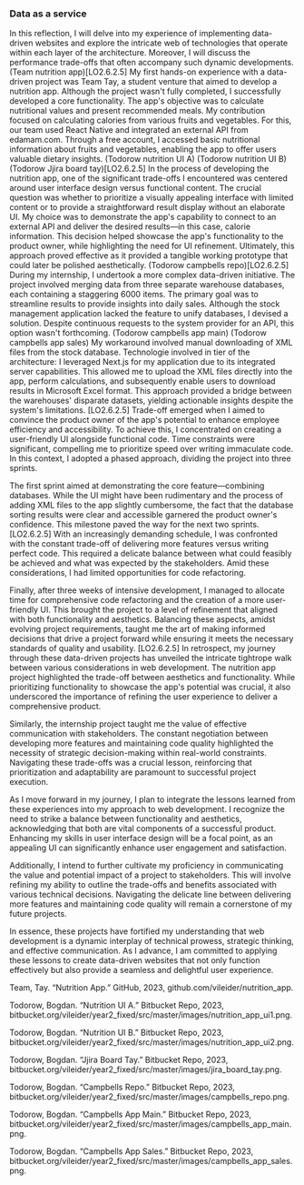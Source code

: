 
### Data as a service

In this reflection, I will delve into my experience of implementing data-driven websites and explore the intricate web of technologies that operate within each layer of the architecture. Moreover, I will discuss the performance trade-offs that often accompany such dynamic developments.
(Team nutrition app)[LO2.6.2.5]
My first hands-on experience with a data-driven project was Team Tay, a student venture that aimed to develop a nutrition app. Although the project wasn't fully completed, I successfully developed a core functionality. The app's objective was to calculate nutritional values and present recommended meals. My contribution focused on calculating calories from various fruits and vegetables. For this, our team used React Native and integrated an external API from edamam.com. Through a free account, I accessed basic nutritional information about fruits and vegetables, enabling the app to offer users valuable dietary insights.
(Todorow nutrition UI A)
(Todorow nutrition UI B)
(Todorow Jjira board tay)[LO2.6.2.5]
In the process of developing the nutrition app, one of the significant trade-offs I encountered was centered around user interface design versus functional content. The crucial question was whether to prioritize a visually appealing interface with limited content or to provide a straightforward result display without an elaborate UI. My choice was to demonstrate the app's capability to connect to an external API and deliver the desired results—in this case, calorie information. This decision helped showcase the app's functionality to the product owner, while highlighting the need for UI refinement. Ultimately, this approach proved effective as it provided a tangible working prototype that could later be polished aesthetically.
(Todorow campbells repo)[LO2.6.2.5]
During my internship, I undertook a more complex data-driven initiative. The project involved merging data from three separate warehouse databases, each containing a staggering 6000 items. The primary goal was to streamline results to provide insights into daily sales. Although the stock management application lacked the feature to unify databases, I devised a solution. Despite continuous requests to the system provider for an API, this option wasn't forthcoming.
(Todorow campbells app main)
(Todorow campbells app sales)
My workaround involved manual downloading of XML files from the stock database. Technologie involved in tier of the architecture: I leveraged Next.js for my application due to its integrated server capabilities. This allowed me to upload the XML files directly into the app, perform calculations, and subsequently enable users to download results in Microsoft Excel format. This approach provided a bridge between the warehouses' disparate datasets, yielding actionable insights despite the system's limitations.
[LO2.6.2.5]
Trade-off emerged when I aimed to convince the product owner of the app's potential to enhance employee efficiency and accessibility. To achieve this, I concentrated on creating a user-friendly UI alongside functional code. Time constraints were significant, compelling me to prioritize speed over writing immaculate code. In this context, I adopted a phased approach, dividing the project into three sprints.

The first sprint aimed at demonstrating the core feature—combining databases. While the UI might have been rudimentary and the process of adding XML files to the app slightly cumbersome, the fact that the database sorting results were clear and accessible garnered the product owner's confidence. This milestone paved the way for the next two sprints.
[LO2.6.2.5]
With an increasingly demanding schedule, I was confronted with the constant trade-off of delivering more features versus writing perfect code. This required a delicate balance between what could feasibly be achieved and what was expected by the stakeholders. Amid these considerations, I had limited opportunities for code refactoring.

Finally, after three weeks of intensive development, I managed to allocate time for comprehensive code refactoring and the creation of a more user-friendly UI. This brought the project to a level of refinement that aligned with both functionality and aesthetics. Balancing these aspects, amidst evolving project requirements, taught me the art of making informed decisions that drive a project forward while ensuring it meets the necessary standards of quality and usability.
[LO2.6.2.5]
In retrospect, my journey through these data-driven projects has unveiled the intricate tightrope walk between various considerations in web development. The nutrition app project highlighted the trade-off between aesthetics and functionality. While prioritizing functionality to showcase the app's potential was crucial, it also underscored the importance of refining the user experience to deliver a comprehensive product.

Similarly, the internship project taught me the value of effective communication with stakeholders. The constant negotiation between developing more features and maintaining code quality highlighted the necessity of strategic decision-making within real-world constraints. Navigating these trade-offs was a crucial lesson, reinforcing that prioritization and adaptability are paramount to successful project execution.

As I move forward in my journey, I plan to integrate the lessons learned from these experiences into my approach to web development. I recognize the need to strike a balance between functionality and aesthetics, acknowledging that both are vital components of a successful product. Enhancing my skills in user interface design will be a focal point, as an appealing UI can significantly enhance user engagement and satisfaction.

Additionally, I intend to further cultivate my proficiency in communicating the value and potential impact of a project to stakeholders. This will involve refining my ability to outline the trade-offs and benefits associated with various technical decisions. Navigating the delicate line between delivering more features and maintaining code quality will remain a cornerstone of my future projects.

In essence, these projects have fortified my understanding that web development is a dynamic interplay of technical prowess, strategic thinking, and effective communication. As I advance, I am committed to applying these lessons to create data-driven websites that not only function effectively but also provide a seamless and delightful user experience.

Team, Tay. “Nutrition App.” GitHub, 2023, github.com/vileider/nutrition_app. 

Todorow, Bogdan. “Nutrition UI A.” Bitbucket Repo, 2023, bitbucket.org/vileider/year2_fixed/src/master/images/nutrition_app_ui1.png. 

Todorow, Bogdan. “Nutrition UI B.” Bitbucket Repo, 2023, bitbucket.org/vileider/year2_fixed/src/master/images/nutrition_app_ui2.png. 

Todorow, Bogdan. “Jjira Board Tay.” Bitbucket Repo, 2023, bitbucket.org/vileider/year2_fixed/src/master/images/jira_board_tay.png. 

Todorow, Bogdan. “Campbells Repo.” Bitbucket Repo, 2023, bitbucket.org/vileider/year2_fixed/src/master/images/campbells_repo.png. 

Todorow, Bogdan. “Campbells App Main.” Bitbucket Repo, 2023, bitbucket.org/vileider/year2_fixed/src/master/images/campbells_app_main.png. 

Todorow, Bogdan. “Campbells App Sales.” Bitbucket Repo, 2023, bitbucket.org/vileider/year2_fixed/src/master/images/campbells_app_sales.png. 